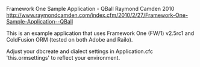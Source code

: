 Framework One Sample Application - QBall
Raymond Camden 2010
http://www.raymondcamden.com/index.cfm/2010/2/27/Framework-One-Sample-Application--QBall

This is an example application that uses Framework One (FW/1) v2.5rc1 and ColdFusion ORM (tested on both Adobe and Railo).

Adjust your dbcreate and dialect settings in Application.cfc 'this.ormsettings' to reflect your environment.
